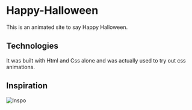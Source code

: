 # Happy-Halloween

This is an animated site to say Happy Halloween.

## Technologies

It was built with Html and Css alone and was actually used to try out css animations.

## Inspiration

![Inspo]("./assets/inspo.jpg")
